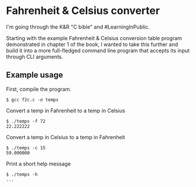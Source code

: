 # Fahrenheit & Celsius converter

I'm going through the K&R "C bible" and #LearningInPublic.

Starting with the example Fahrenheit & Celsius conversion table program demonstrated in chapter 1 of the book,
I wanted to take this further and build it into a more full-fledged command line program that accepts its input through CLI arguments.


## Example usage

First, compile the program.
```
$ gcc f2c.c -o temps 
```

Convert a temp in Fahrenheit to a temp in Celsius
```
$ ./temps -f 72
22.222222
```

Convert a temp in Celsius to a temp in Fahrenheit
```
$ ./temps -c 15
59.000000
```

Print a short help message
```
$ ./temps -h
...
```
